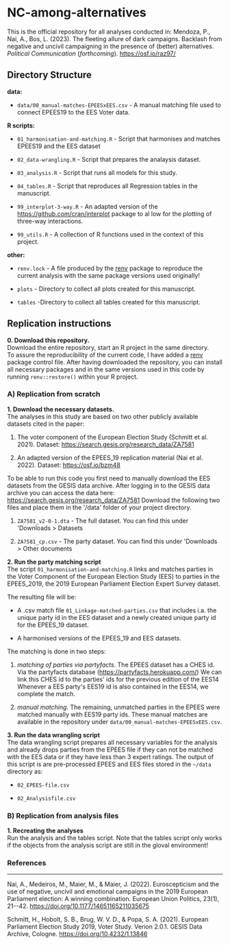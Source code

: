 # NC-among-alternatives

This is the official repository for all analyses conducted in: Mendoza,
P., Nai, A., Bos, L. (2023). The fleeting allure of dark campaigns.
Backlash from negative and uncivil campaigning in the presence of
(better) alternatives. *Political Communication* (*forthcoming*).
<https://osf.io/raz97/>

## Directory Structure

**data:**

-   `data/00_manual-matches-EPEESxEES.csv` - A manual matching file used
    to connect EPEES19 to the EES Voter data.

**R scripts:**

-   `01_harmonisation-and-matching.R` - Script that harmonises and
    matches EPEES19 and the EES dataset

-   `02_data-wrangling.R` - Script that prepares the analaysis dataset.

-   `03_analysis.R` - Script that runs all models for this study.

-   `04_tables.R` - Script that reproduces all Regression tables in the
    manuscript.

-   `99_interplot-3-way.R` - An adapted version of the
    <https://github.com/cran/interplot> package to al low for the
    plotting of three-way interactions.

-   `99_utils.R` - A collection of R functions used in the context of
    this project.

**other:**

-   `renv.lock` - A file produced by the
    [renv](https://rstudio.github.io/renv/articles/renv.html) package to
    reproduce the current analysis with the same package versions used
    originally!

-   `plots` - Directory to collect all plots created for this
    manuscript.

-   `tables` -Directory to collect all tables created for this
    manuscript.

## Replication instructions

**0. Download this repository.**\
Download the entire repository, start an R project in the same
directory.\
To assure the reproducibility of the current code, I have added a
[renv](https://rstudio.github.io/renv/articles/renv.html) package
control file. After having downloaded the repository, you can install
all necessary packages and in the same versions used in this code by
running `renv::restore()` within your R project.

### A) Replication from scratch

**1. Download the necessary datasets.**\
The analyses in this study are based on two other publicly available
datasets cited in the paper:

1.  The voter component of the European Election Study (Schmitt et al.
    2021). Dataset: <https://search.gesis.org/research_data/ZA7581>

2.  An adapted version of the EPEES_19 replication material (Nai et al.
    2022). Dataset: <https://osf.io/bzm48>

To be able to run this code you first need to manually download the EES
datasets from the GESIS data archive. After logging in to the GESIS data
archive you can access the data here:
<https://search.gesis.org/research_data/ZA7581> Download the following
two files and place them in the '/data' folder of your project
directory.

1.  `ZA7581_v2-0-1.dta` - The full dataset. You can find this under
    'Downloads \> Datasets

2.  `ZA7581_cp.csv` - The party dataset. You can find this under
    'Downloads \> Other documents

**2. Run the party matching script**\
The script `01_harmonisation-and-matching.R` links and matches parties
in the Voter Component of the European Election Study (EES) to parties
in the EPEES_2019, the 2019 European Parliament Election Expert Survey
dataset.

The resulting file will be:

-   A .csv match file `01_Linkage-matched-parties.csv` that includes
    i.a. the unique party id in the EES dataset and a newly created
    unique party id for the EPEES_19 dataset.

-   A harmonised versions of the EPEES_19 and EES datasets.

The matching is done in two steps:

1.  *matching of parties via partyfacts*. The EPEES dataset has a CHES
    id. Via the partyfacts database
    (<https://partyfacts.herokuapp.com/>) We can link this CHES id to
    the parties' ids for the previous edition of the EES14 Whenever a
    EES party's EES19 id is also contained in the EES14, we complete the
    match.

2.  *manual matching*. The remaining, unmatched parties in the EPEES
    were matched manually with EES19 party ids. These manual matches are
    available in the repository under
    `data/00_manual-matches-EPEESxEES.csv`.

**3. Run the data wrangling script**\
The data wrangling script prepares all necessary variables for the
analysis and already drops parties from the EPEES file if they can not
be matched with the EES data or if they have less than 3 expert ratings.
The output of this script is are pre-processed EPEES and EES files
stored in the `~/data` directory as:

-   `02_EPEES-file.csv`

-   `02_Analysisfile.csv`

### B) Replication from analysis files

**1. Recreating the analyses**\
Run the analysis and the tables script. Note that the tables script only
works if the objects from the analysis script are still in the gloval
environment!

### References

------------------------------------------------------------------------

Nai, A., Medeiros, M., Maier, M., & Maier, J. (2022). Euroscepticism and
the use of negative, uncivil and emotional campaigns in the 2019
European Parliament election: A winning combination. European Union
Politics, 23(1), 21--42. <https://doi.org/10.1177/14651165211035675>

Schmitt, H., Hobolt, S. B., Brug, W. V. D., & Popa, S. A. (2021).
European Parliament Election Study 2019, Voter Study. Verion 2.0.1.
GESIS Data Archive, Cologne. <https://doi.org/10.4232/1.13846>
